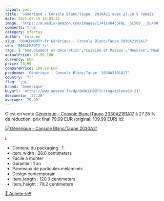 ```yaml
---
layout: post
title: 'Générique - Console Blanc/Taupe  2030A21 avec 27.28 % rabais '
date: 2021-05-15 18:03:32
image: 'https://m.media-amazon.com/images/I/41zu84cGFBL._SL500_._SL400_.jpg'
comments: true
category: ofertas
author: 'tole.es'
slug: 'B00CLM89TY-fr Générique - Console Blanc/Taupe 2030A2191A17'
sku: 'B00CLM89TY-fr'
tags: [ 'Ameublement et décoration','Cuisine et Maison','Meubles','Meubles de salon','Tables consoles de salon','Tables de salon','générique', ]
actualPrice: 79.99 EUR
currency: EUR
price: 79.99
comparePrice: 109.99 EUR
prodname: 'Générique - Console Blanc/Taupe  2030A2191A17'
country: 'fr'
flag: '🇫🇷'
brand: 'Générique'
buyurl: 'https://www.amazon.fr/dp/B00CLM89TY/?tag=tolees0d-21'
descuento: '27.28'
average: '79.99'
---
```


C'est en vente [Générique - Console Blanc/Taupe  2030A2191A17](https://www.amazon.fr/dp/B00CLM89TY/?tag=tolees0d-21)  à  27.28 % de réduction, prix final  79.99 EUR (original: 109.99 EUR) ici:

[![Générique - Console Blanc/Taupe  2030A21](https://m.media-amazon.com/images/I/41zu84cGFBL._SL500_._SL400_.jpg)](https://www.amazon.fr/dp/B00CLM89TY/?tag=tolees0d-21)

ℹ️:

- Contenu du packaging : 1
- item_width : 28.0 centimeters
- Facile à monter
- Garantie : 1 an
- Panneaux de particules mélaminés
- Design contemporain
- Item_length : 120.0 centimeters
- item_height : 79.2 centimeters

[🛒 Achète-le!!](https://www.amazon.fr/dp/B00CLM89TY/?tag=tolees0d-21)

